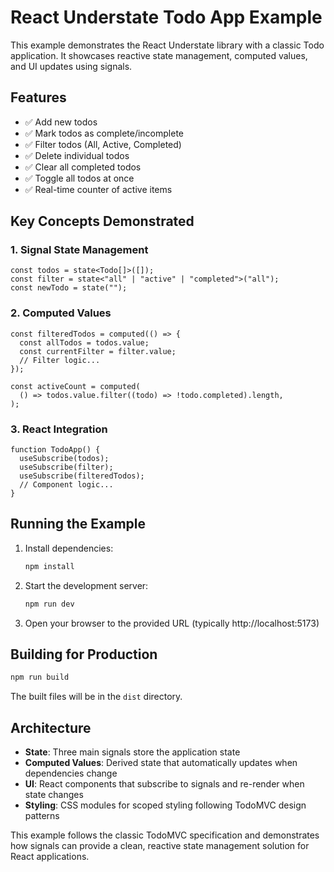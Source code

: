 # React Understate Todo App Example

This example demonstrates the React Understate library with a classic Todo application. It showcases reactive state management, computed values, and UI updates using signals.

## Features

- ✅ Add new todos
- ✅ Mark todos as complete/incomplete
- ✅ Filter todos (All, Active, Completed)
- ✅ Delete individual todos
- ✅ Clear all completed todos
- ✅ Toggle all todos at once
- ✅ Real-time counter of active items

## Key Concepts Demonstrated

### 1. Signal State Management

```tsx
const todos = state<Todo[]>([]);
const filter = state<"all" | "active" | "completed">("all");
const newTodo = state("");
```

### 2. Computed Values

```tsx
const filteredTodos = computed(() => {
  const allTodos = todos.value;
  const currentFilter = filter.value;
  // Filter logic...
});

const activeCount = computed(
  () => todos.value.filter((todo) => !todo.completed).length,
);
```

### 3. React Integration

```tsx
function TodoApp() {
  useSubscribe(todos);
  useSubscribe(filter);
  useSubscribe(filteredTodos);
  // Component logic...
}
```

## Running the Example

1. Install dependencies:

   ```bash
   npm install
   ```

2. Start the development server:

   ```bash
   npm run dev
   ```

3. Open your browser to the provided URL (typically http://localhost:5173)

## Building for Production

```bash
npm run build
```

The built files will be in the `dist` directory.

## Architecture

- **State**: Three main signals store the application state
- **Computed Values**: Derived state that automatically updates when dependencies change
- **UI**: React components that subscribe to signals and re-render when state changes
- **Styling**: CSS modules for scoped styling following TodoMVC design patterns

This example follows the classic TodoMVC specification and demonstrates how signals can provide a clean, reactive state management solution for React applications.
